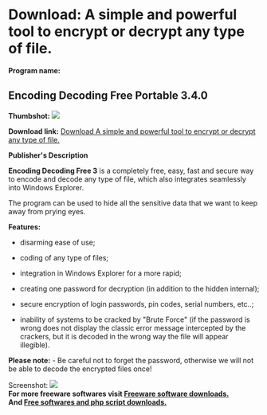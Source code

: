 # Download: A simple and powerful tool to encrypt or decrypt any type of file.

**Program name:**

## Encoding Decoding Free Portable 3.4.0

  
**Thumbshot:** ![](http://www.freewarefiles.com/screenshot/encodedecodefree_md.jpg)   
  
**Download link:** [Download A simple and powerful tool to encrypt or decrypt any type of file.](http://freesoftwares.boysofts.com/Encoding-Decoding-Free-Portable_program_72634.html)  
  


**Publisher's Description**  
  


**Encoding Decoding Free 3** is a completely free, easy, fast and secure way to encode and decode any type of file, which also integrates seamlessly into Windows Explorer. 

The program can be used to hide all the sensitive data that we want to keep away from prying eyes.

**Features:**

  * disarming ease of use;  

  * coding of any type of files;  

  * integration in Windows Explorer for a more rapid;  

  * creating one password for decryption (in addition to the hidden internal);  

  * secure encryption of login passwords, pin codes, serial numbers, etc..;  

  * inability of systems to be cracked by "Brute Force" (if the password is wrong does not display the classic error message intercepted by the crackers, but it is decoded in the wrong way the file will appear illegible).  
  

**Please note:** \- Be careful not to forget the password, otherwise we will not be able to decode the encrypted files once! 

  
  
Screenshot: ![](http://www.freewarefiles.com/screenshot/encodedecodefree.jpg)   
**For more freeware softwares visit [Freeware software downloads.](http://freesoftwares.boysofts.com/)**   
**And [Free softwares and php script downloads.](http://www.boysofts.com/)**
